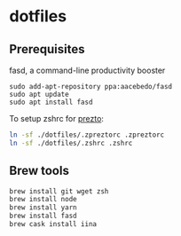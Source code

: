 # dotfiles

## Prerequisites

fasd, a command-line productivity booster

```
sudo add-apt-repository ppa:aacebedo/fasd
sudo apt update
sudo apt install fasd
```


To setup zshrc for [prezto](https://github.com/sorin-ionescu/prezto):

```sh
ln -sf ./dotfiles/.zpreztorc .zpreztorc
ln -sf ./dotfiles/.zshrc .zshrc
```

## Brew tools

```sh
brew install git wget zsh
brew install node
brew install yarn
brew install fasd
brew cask install iina
```